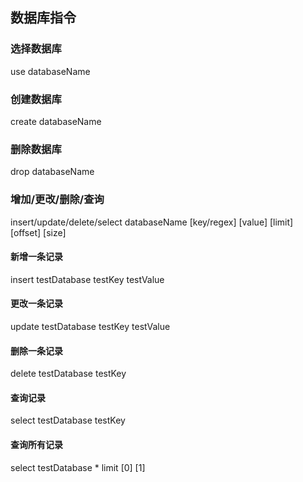 ## 数据库指令
### 选择数据库
use databaseName
### 创建数据库
create databaseName
### 删除数据库
drop databaseName
### 增加/更改/删除/查询
insert/update/delete/select databaseName [key/regex] [value] [limit] [offset] [size]
#### 新增一条记录
insert testDatabase testKey testValue
#### 更改一条记录
update testDatabase testKey testValue
#### 删除一条记录
delete testDatabase testKey
#### 查询记录
select testDatabase testKey
#### 查询所有记录
select testDatabase * limit [0] [1]